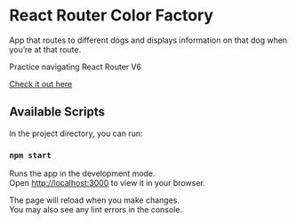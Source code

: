 # React Router Color Factory

App that routes to different dogs and displays information on that dog when you’re at that route.

Practice navigating React Router V6

[Check it out here](https://dlmedeiro.github.io/Dog-Finder)

## Available Scripts

In the project directory, you can run:

### `npm start`

Runs the app in the development mode.\
Open [http://localhost:3000](http://localhost:3000) to view it in your browser.

The page will reload when you make changes.\
You may also see any lint errors in the console.

